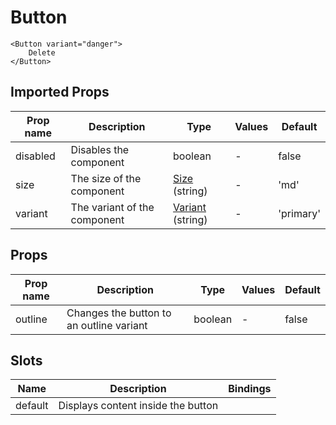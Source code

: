 # Button

```vue
<Button variant="danger">
    Delete
</Button>
```

## Imported Props

| Prop name | Description                  | Type                                             | Values | Default   |
| --------- | ---------------------------- | ------------------------------------------------ | ------ | --------- |
| disabled  | Disables the component       | boolean                                          | -      | false     |
| size      | The size of the component    | [Size](../../composables/useSize) (string)       | -      | 'md'      |
| variant   | The variant of the component | [Variant](../../composables/useVariant) (string) | -      | 'primary' |

## Props

| Prop name | Description                              | Type    | Values | Default |
| --------- | ---------------------------------------- | ------- | ------ | ------- |
| outline   | Changes the button to an outline variant | boolean | -      | false   |

## Slots

| Name    | Description                        | Bindings |
| ------- | ---------------------------------- | -------- |
| default | Displays content inside the button |          |
